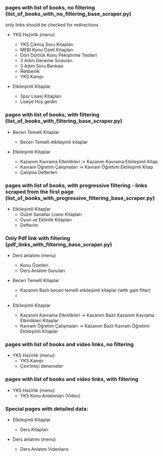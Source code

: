 

### pages with list of books, no filtering (list_of_books_with_no_filtering_base_scraper.py)
 only links should be checked for redirections
 
- YKS Hazirlik (menu):
  - YKS Çıkmış Soru Kitapları
  - MEBI Konu Özeti Kitapları
  - Dört Dörtlük Konu Pekiştirme Testleri
  - 3 Adım Deneme Sınavları
  - 3 Adım Soru Bankası
  - Rehberlik
  - YKS Kampı

- Etkileşimli Kitaplar
  - Spor Lisesi Kitapları
  - Liseye Hoş geldin

### pages with list of books, with filtering (list_of_books_with_filtering_base_scraper.py)
- Beceri Temelli Kitaplar
  - Beceri Temelli etkileşimli kitaplar

- Etkileşimli Kitaplar
  - Kazanım Kavrama Etkinlikleri -> Kazanım Kavrama Etkileşimli Kitap
  - Kavram Öğretim Çalışmaları -> Kavram Öğretimi Ektileşimli Kitap
  - Çalışma Defterleri


### pages with list of books, with progressive filtering - links scraped from the first page (list_of_books_with_progressive_filtering_base_scraper.py)
- Etkileşimli Kitaplar
  - Güzel Sanatlar Lisesi Kitapları
  - Oyun ve Ektinlik Kitapları
  - Defterim

### Only Pdf link with filtering (pdf_links_with_filtering_base_scraper.py)
- Ders anlatımı (menu)
  - Konu Özetleri
  - Ders Anlatım Sunuları

- Beceri Temelli Kitaplar
    - Kazanım Bazlı beceri temelli etkileşimli kitaplar (with gain filter)
    -
- Etkileşimli Kitaplar
    - Kazanım Kavrama Etkinlikleri -> Kazanım Bazlı Kazanım Kavrama Etkinlikleri Kitaplar
    - Kavram Öğretim Çalışmaları -> Kazanım Bazlı Kavram Öğretimi Ektileşimli Kitaplar


### pages with list of books and video links, no filtering
- YKS Hazirlik (menu):
  - YKS Kampı
  - Çevrimiçi denemeler


### pages with list of books and video links, with filtering
- YKS Hazirlik (menu): 
  - YKS Konu Anlatımları (Video)

### Special pages with detailed data:
- Etkileşimli Kitaplar
  - Ders Kitapları

- Ders anlatımı (menu)
  - Ders Anlatım Videolarıs